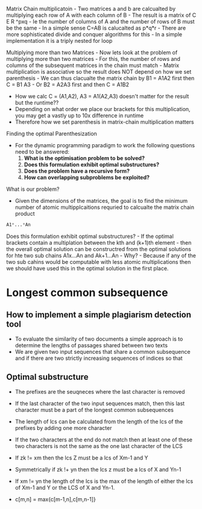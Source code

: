 Matrix Chain multiplicatoin - Two matrices a and b are calcualted by
multiplying each row of A with each column of B - The result is a matrix
of C E R \^pxq - Ie the number of columns of A and the number of rows of
B must be the same - In a simple sense C=AB is calucalted as p\*q\*r -
There are more sophisticated divide and conquer algorithms for this - In
a simple implementation it is a triply nested for loop

Multiplying more than two Matrices - Now lets look at the problem of
multiplying more than two matrices - For this, the number of rows and
columns of the subsequent matrices in the chain must match - Matrix
multiplication is associative so the result does NOT depend on how we
set parenthesis - We can thus clacualte the matrix chain by B1 = A1A2
first then C = B1 A3 - Or B2 = A2A3 first and then C = A1B2

- How we calc C = (A1,A2), A3 = A1(A2,A3) doesn\'t matter for the result
  but the runtime??
- Depending on what order we place our brackets for this multiplication,
  you may get a vastly up to 10x difference in runtime
- Therefore how we set parenthesis in matrix-chain multiplication
  matters

Finding the optimal Parenthesization

- For the dynamic programming paradigm to work the following questions
  need to be answered:
  1.  **What is the optimisation problem to be solved?**
  2.  **Does this formulation exhibit optimal substructures?**
  3.  **Does the problem have a recursive form?**
  4.  **How can overlapping subproblems be exploited?**

What is our problem?

- Given the dimensions of the matrices, the goal is to find the minimum
  number of atomic multipplcaitions requried to calcualte the matrix
  chain product

``` python
A1*...*An
```

Does this formulation exhibit optimal substructures? - If the optimal
brackets contain a multiplation between the kth and (k+1)th element -
then the overall optimal solution can be constructred from the optimal
solutions for hte two sub chains A1x...An and Ak+1...An - Why? - Because
if any of the two sub cahins would be computable with less atomic
multiplications then we should have used this in the optimal solution in
the first place.

# Longest common subsequence

## How to implement a simple plagiarism detection tool

- To evaluate the similarity of two documents a simple approach is to
  determine the lengths of passages shared between two texts
- We are given two input sequences that share a common subsequence and
  if there are two strictly increasing sequences of indices so that

## Optimal substructure

- The prefixes are the seuqneces where the last character is removed

- If the last character of the two input sequences match, then this last
  character must be a part of the longest common subsequences

- The length of lcs can be calculated from the length of the lcs of the
  prefixes by adding one more character

- If the two characters at the end do not match then at least one of
  these two characters is not the same as the one last character of the
  LCS

- If zk != xm then the lcs Z must be a lcs of Xm-1 and Y

- Symmetrically if zk !+ yn then the lcs z must be a lcs of X and Yn-1

- If xm != yn the length of the lcs is the max of the length of either
  the lcs of Xm-1 and Y or the LCS of X and Yn-1.

- c\[m,n\] = max{c\[m-1,n\],c\[m,n-1\]}
